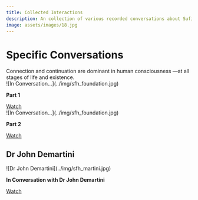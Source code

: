```yaml
---
title: Collected Interactions
description: An collection of various recorded conversations about Sufism, Islam and transformative spirituality that Shaykh Fadhlalla has engaged in over the years.
image: assets/images/18.jpg
---
```


# Specific Conversations

<div class="callout6">
Connection and continuation are dominant in human consciousness —at all stages of life and existence.
</div>

<div markdown="1" class="card video sidebar center gemoji center-content">

<div markdown="2" class="video-image">
![In Conversation...](../img/sfh_foundation.jpg)
</div>

**Part 1**

<div markdown="3" class="video-link">
<a target="_blank" href="https://www.youtube.com/watch?v=jM0ffK8wLIc">Watch</a>
</div>

</div>

<div markdown="1" class="card video sidebar center gemoji center-content">

<div markdown="2" class="video-image">
![In Conversation...](../img/sfh_foundation.jpg)
</div>

**Part 2**

<div markdown="3" class="video-link">
<a target="_blank" href="https://www.youtube.com/watch?v=od7qZ7aUsVo">Watch</a>
</div>

</div>

<div markdown="1" class="clear"></div>

## Dr John Demartini

<div markdown="1" class="card video sidebar center gemoji center-content">

<div markdown="2" class="video-image">
![Dr John Demartini](../img/sfh_martini.jpg)
</div>

**In Conversation with Dr John Demartini**

<div markdown="3" class="video-link">
<a target="_blank" href="https://www.youtube.com/watch?v=-66_0MuykH4">Watch</a>
</div>

</div>

<div markdown="1" class="clear"></div>


